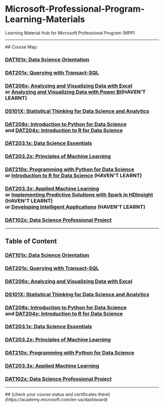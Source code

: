 # Microsoft-Professional-Program-Learning-Materials
Learning Material Hub for Microsoft Professional Program (MPP)

<hr/>
## Course Map:

### [DAT101x: Data Science Orientation](https://courses.edx.org/courses/course-v1:Microsoft+DAT101x+5T2016/info)
### [DAT201x: Querying with Transact-SQL](https://courses.edx.org/courses/course-v1:Microsoft+DAT201x+6T2016/info)
### [DAT206x: Analyzing and Visualizing Data with Excel](https://courses.edx.org/courses/course-v1:Microsoft+DAT206x+6T2016/info)<br/>or [Analyzing and Visualizing Data with Power BI](https://www.edx.org/course/analyzing-visualizing-data-power-bi-microsoft-dat207x-4)(HAVEN'T LEARNT)
### [DS101X: Statistical Thinking for Data Science and Analytics](https://courses.edx.org/courses/course-v1:ColumbiaX+DS101X+1T2016/info)
### [DAT208x: Introduction to Python for Data Science](https://courses.edx.org/courses/course-v1:Microsoft+DAT208x+5T2016/info) <br/>and [DAT204x: Introduction to R for Data Science](https://courses.edx.org/courses/course-v1:Microsoft+DAT204x+6T2016/info)
### [DAT203.1x: Data Science Essentials](https://courses.edx.org/courses/course-v1:Microsoft+DAT203.1x+6T2016/info)
### [DAT203.2x: Principles of Machine Learning](https://courses.edx.org/courses/course-v1:Microsoft+DAT203.2x+6T2016/info)
### [DAT210x: Programming with Python for Data Science](https://courses.edx.org/courses/course-v1:Microsoft+DAT210x+6T2016/info) <br/>or [Introduction to R for Data Science](https://www.edx.org/course/introduction-r-data-science-microsoft-dat204x-3) (HAVEN'T LEARNT)
### [DAT203.3x: Applied Machine Learning](https://courses.edx.org/courses/course-v1:Microsoft+DAT203.3x+1T2017/info) <br/>or [Implementing Predictive Solutions with Spark in HDInsight](https://www.edx.org/course/implementing-predictive-solutions-spark-microsoft-dat202-3x-2) (HAVEN'T LEARNT) <br/>or [Developing Intelligent Applications](https://www.edx.org/course/developing-intelligent-apps-bots-microsoft-dat211x) (HAVEN'T LEARNT) 
### [DAT102x: Data Science Professional Project](https://courses.edx.org/courses/course-v1:Microsoft+DAT102x+1T2017/info)

<hr/>

## Table of Content

### [DAT101x: Data Science Orientation](https://github.com/yang0339/Microsoft-Professional-Program-Learning-Materials/blob/master/DAT101x:%20Data%20Science%20Orientation.md)
### [DAT201x: Querying with Transact-SQL](https://github.com/yang0339/Microsoft-Professional-Program-Learning-Materials/blob/master/DAT201x:%20Querying%20with%20Transact-SQL.md)
### [DAT206x: Analyzing and Visualizing Data with Excel](https://github.com/yang0339/Microsoft-Professional-Program-Learning-Materials/blob/master/DAT206x%20Analyzing%20and%20Visualizing%20Data%20with%20Excel.md)
### [DS101X: Statistical Thinking for Data Science and Analytics]()
### [DAT208x: Introduction to Python for Data Science]() <br/>and [DAT204x: Introduction to R for Data Science]()
### [DAT203.1x: Data Science Essentials]()
### [DAT203.2x: Principles of Machine Learning]()
### [DAT210x: Programming with Python for Data Science]()
### [DAT203.3x: Applied Machine Learning]()
### [DAT102x: Data Science Professional Project]()



<hr/>
## [check your course status and certificates there](https://academy.microsoft.com/en-us/dashboard)
